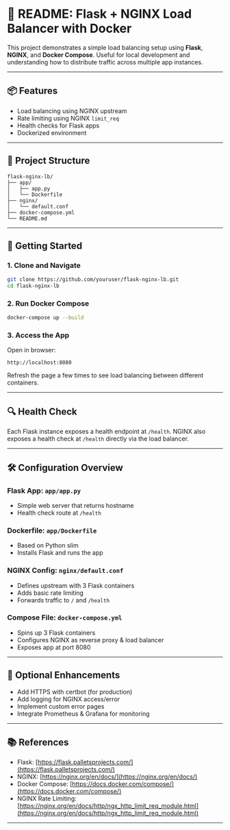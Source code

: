 # 📘 README: Flask + NGINX Load Balancer with Docker

This project demonstrates a simple load balancing setup using **Flask**, **NGINX**, and **Docker Compose**. Useful for local development and understanding how to distribute traffic across multiple app instances.

---

## 📦 Features

- Load balancing using NGINX upstream
- Rate limiting using NGINX `limit_req`
- Health checks for Flask apps
- Dockerized environment

---

## 📁 Project Structure

```
flask-nginx-lb/
├── app/
│   ├── app.py
│   └── Dockerfile
├── nginx/
│   └── default.conf
├── docker-compose.yml
└── README.md
```

---

## 🚀 Getting Started

### 1. Clone and Navigate

```bash
git clone https://github.com/youruser/flask-nginx-lb.git
cd flask-nginx-lb
```

### 2. Run Docker Compose

```bash
docker-compose up --build
```

### 3. Access the App

Open in browser:

```
http://localhost:8080
```

Refresh the page a few times to see load balancing between different containers.

---

## 🔍 Health Check

Each Flask instance exposes a health endpoint at `/health`. NGINX also exposes a health check at `/health` directly via the load balancer.

---

## 🛠️ Configuration Overview

### Flask App: `app/app.py`

- Simple web server that returns hostname
- Health check route at `/health`

### Dockerfile: `app/Dockerfile`

- Based on Python slim
- Installs Flask and runs the app

### NGINX Config: `nginx/default.conf`

- Defines upstream with 3 Flask containers
- Adds basic rate limiting
- Forwards traffic to `/` and `/health`

### Compose File: `docker-compose.yml`

- Spins up 3 Flask containers
- Configures NGINX as reverse proxy & load balancer
- Exposes app at port 8080

---

## 🌈 Optional Enhancements

- Add HTTPS with certbot (for production)
- Add logging for NGINX access/error
- Implement custom error pages
- Integrate Prometheus & Grafana for monitoring

---

## 📚 References

- Flask: [https://flask.palletsprojects.com/](https://flask.palletsprojects.com/)
- NGINX: [https://nginx.org/en/docs/](https://nginx.org/en/docs/)
- Docker Compose: [https://docs.docker.com/compose/](https://docs.docker.com/compose/)
- NGINX Rate Limiting: [https://nginx.org/en/docs/http/ngx_http_limit_req_module.html](https://nginx.org/en/docs/http/ngx_http_limit_req_module.html)

---
